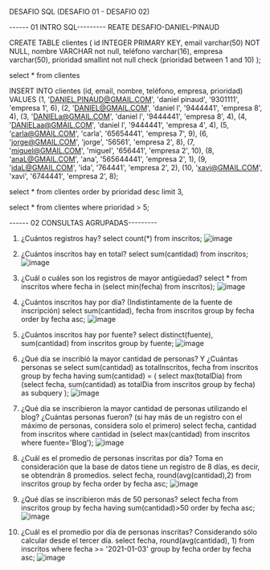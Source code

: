 DESAFIO SQL (DESAFIO 01 - DESAFIO 02)

------ 01 INTRO SQL---------
REATE DESAFIO-DANIEL-PINAUD


CREATE TABLE clientes (
    id INTEGER PRIMARY KEY,
    email varchar(50) NOT NULL,
    nombre VARCHAR not null,
    teléfono varchar(16),
    empresa varchar(50),
    prioridad smallint not null check (prioridad between 1 and 10)
   );

select * from clientes

INSERT INTO clientes (id, email, nombre, teléfono, empresa, prioridad) VALUES
(1, 'DANIEL.PINAUD@GMAIL.COM', 'daniel pinaud', '9301111', 'empresa 1', 6),
(2, 'DANIEL@GMAIL.COM', 'daniel l', '9444441', 'empresa 8', 4),
(3, 'DANIELa@GMAIL.COM', 'daniel l', '9444441', 'empresa 8', 4),
(4, 'DANIELaa@GMAIL.COM', 'daniel l', '9444441', 'empresa 4', 4),
(5, 'carla@GMAIL.COM', 'carla', '65654441', 'empresa 7', 9),
(6, 'jorge@GMAIL.COM', 'jorge', '56561', 'empresa 2', 8),
(7, 'miguel@GMAIL.COM', 'miguel', '656441', 'empresa 2', 10),
(8, 'anaL@GMAIL.COM', 'ana', '565644441', 'empresa 2', 1),
(9, 'idaL@GMAIL.COM', 'ida', '764441', 'empresa 2', 2),
(10, 'xavi@GMAIL.COM', 'xavi', '6744441', 'empresa 2', 8);


select * from clientes order by prioridad desc limit 3,

select * from clientes where prioridad > 5;

------ 02 CONSULTAS AGRUPADAS---------
1. ¿Cuántos registros hay?
  select count(*) from inscritos;
![image](https://github.com/user-attachments/assets/a45b9ffb-82e6-4a7b-bd05-a1f147107627)

2. ¿Cuántos inscritos hay en total?
   select sum(cantidad) from inscritos;
![image](https://github.com/user-attachments/assets/d8de7a8b-7f22-4cca-84e2-87d291cc4921)

3. ¿Cuál o cuáles son los registros de mayor antigüedad?
select * from inscritos where fecha in (select min(fecha) from inscritos);
![image](https://github.com/user-attachments/assets/bad18d30-cbb1-4a39-b6aa-5471a1bd4160)

4. ¿Cuántos inscritos hay por día? (Indistintamente de la fuente de inscripción)
   select sum(cantidad), fecha from inscritos group by fecha order by fecha asc;
   ![image](https://github.com/user-attachments/assets/5fbeeea1-ac87-4647-ab38-d796112c17af)

5. ¿Cuántos inscritos hay por fuente?
    select distinct(fuente), sum(cantidad) from inscritos group by fuente;
     ![image](https://github.com/user-attachments/assets/e2a452e0-4213-4758-8ae5-ff7e88e5a765)

6. ¿Qué día se inscribió la mayor cantidad de personas? Y ¿Cuántas personas se
  select sum(cantidad) as totalInscritos, fecha from inscritos group by fecha 
    having sum(cantidad) = (
        select max(totalDia) from (select fecha, sum(cantidad) as totalDia from inscritos 
        group by fecha) as subquery
    );
       ![image](https://github.com/user-attachments/assets/4a150971-d54c-48e7-a6ae-d1e44c8fbac3)
   
7. ¿Qué día se inscribieron la mayor cantidad de personas utilizando el blog? ¿Cuántas
personas fueron? (si hay más de un registro con el máximo de personas, considera
solo el primero)
   select fecha, cantidad from inscritos where cantidad in (select max(cantidad) from inscritos where fuente='Blog');
![image](https://github.com/user-attachments/assets/529df3d9-6ccc-440d-913a-4e3f06b9b5d3)


8. ¿Cuál es el promedio de personas inscritas por día? Toma en consideración que la
base de datos tiene un registro de 8 días, es decir, se obtendrán 8 promedios.
    select fecha, round(avg(cantidad),2) from inscritos group by fecha order by fecha asc;
   ![image](https://github.com/user-attachments/assets/10584a51-18c4-4d7a-a727-9f6104e67ef1)

9. ¿Qué días se inscribieron más de 50 personas?
     select fecha from inscritos group by fecha having sum(cantidad)>50 order by fecha asc;
      ![image](https://github.com/user-attachments/assets/7cc966ed-103e-44f8-b08c-28711ef53fe7)

10. ¿Cuál es el promedio por día de personas inscritas?
Considerando sólo calcular desde el tercer día.
select fecha, round(avg(cantidad), 1) from inscritos where fecha >= '2021-01-03' group by fecha order by fecha asc;
  ![image](https://github.com/user-attachments/assets/c0694711-7d54-43ab-bbc5-dd2d7f77db75)

